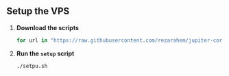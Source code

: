 ## Setup the VPS

1. **Download the scripts**

    ```bash
    for url in "https://raw.githubusercontent.com/rezarahem/jupiter-core/refs/heads/main/bash-scripts/docker.sh" "https://raw.githubusercontent.com/rezarahem/jupiter-core/refs/heads/main/bash-scripts/nginx.sh" "https://raw.githubusercontent.com/rezarahem/jupiter-core/refs/heads/main/bash-scripts/deploy.sh" "https://raw.githubusercontent.com/rezarahem/jupiter-core/refs/heads/main/bash-scripts/setup.sh"; do echo -n "Downloading $(basename $url) ..."; curl -s -o ~/$(basename $url) "$url" && echo -e "\r$(printf ' %.0s' {1..50})\r✔  $(basename $url)"; [ "$(basename $url)" == "setup.sh" ] && chmod +x ~/setup.sh && echo "✔  Made setup.sh executable"; done; echo "🙌 Done!"
    ```

2. **Run the `setup` script**

    ```bash
    ./setpu.sh
    ```



